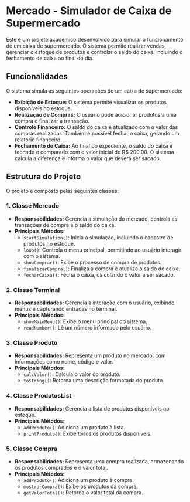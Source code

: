 # Mercado - Simulador de Caixa de Supermercado

Este é um projeto acadêmico desenvolvido para simular o funcionamento de um caixa de supermercado. O sistema permite realizar vendas, gerenciar o estoque de produtos e controlar o saldo do caixa, incluindo o fechamento de caixa ao final do dia.

## Funcionalidades

O sistema simula as seguintes operações de um caixa de supermercado:

- **Exibição de Estoque:** O sistema permite visualizar os produtos disponíveis no estoque.
- **Realização de Compras:** O usuário pode adicionar produtos a uma compra e finalizar a transação.
- **Controle Financeiro:** O saldo do caixa é atualizado com o valor das compras realizadas. Também é possível fechar o caixa, gerando um relatório financeiro.
- **Fechamento de Caixa:** Ao final do expediente, o saldo do caixa é fechado e comparado com o valor inicial de R$ 200,00. O sistema calcula a diferença e informa o valor que deverá ser sacado.

## Estrutura do Projeto

O projeto é composto pelas seguintes classes:

### 1. **Classe Mercado**
- **Responsabilidades:** Gerencia a simulação do mercado, controla as transações de compra e o saldo do caixa.
- **Principais Métodos:**
  - `startSimulation()`: Inicia a simulação, incluindo o cadastro de produtos no estoque.
  - `loop()`: Controla o menu principal, permitindo ao usuário interagir com o sistema.
  - `showComprar()`: Exibe o processo de compra de produtos.
  - `finalizarCompra()`: Finaliza a compra e atualiza o saldo do caixa.
  - `fecharCaixa()`: Fecha o caixa, calculando o valor a ser sacado.

### 2. **Classe Terminal**
- **Responsabilidades:** Gerencia a interação com o usuário, exibindo menus e capturando entradas no terminal.
- **Principais Métodos:**
  - `showMainMenu()`: Exibe o menu principal do sistema.
  - `readNumber()`: Lê um número informado pelo usuário.

### 3. **Classe Produto**
- **Responsabilidades:** Representa um produto no mercado, com informações como nome, código e valor.
- **Principais Métodos:**
  - `calcValor()`: Calcula o valor do produto.
  - `toString()`: Retorna uma descrição formatada do produto.

### 4. **Classe ProdutosList**
- **Responsabilidades:** Gerencia a lista de produtos disponíveis no estoque.
- **Principais Métodos:** 
  - `addProduto()`: Adiciona um produto à lista.
  - `printProduto()`: Exibe todos os produtos disponíveis.

### 5. **Classe Compra**
- **Responsabilidades:** Representa uma compra realizada, armazenando os produtos comprados e o valor total.
- **Principais Métodos:**
  - `addProduto()`: Adiciona um produto à compra.
  - `mostrarCompra()`: Exibe os produtos da compra.
  - `getValorTotal()`: Retorna o valor total da compra.



